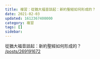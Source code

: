```yaml
---
title: 複習：從猶大福音談起：新約聖經如何形成的？
date: 2021-02-03
updated: 1612367400000
category: 複習
tags: []
sidebar: 
---
```


<p>從猶大福音談起：新約聖經如何形成的？<br/>
<a href="/posts/269191672" target="_blank">/posts/269191672</a></p>
<p> </p>
